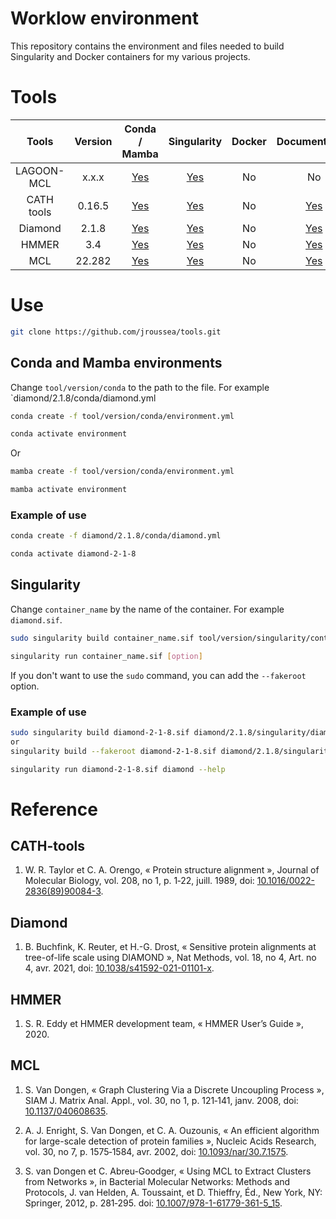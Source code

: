 # Worklow environment

This repository contains the environment and files needed to build Singularity and Docker containers for my various projects.

# Tools

| Tools         | Version       | Conda / Mamba | Singularity | Docker | Documentation | References |
| :-----------: | :-----------: | :-----------: | :---------: | :----: | :-----------: | :--------: |
| LAGOON-MCL     | x.x.x         | [Yes](lagoon-mcl/x.x.x/conda/lagoon-mcl.yml) | [Yes](lagoon-mcl/x.x.x/singularity/lagoon-mcl.def) | No     | No            | No         |
| CATH tools    | 0.16.5        | [Yes](cath-tools/0.16.5/conda/cath-tools.yml) | [Yes](cath-tools/0.16.5/singularity/cath-tools.def) | No     | [Yes](https://cath-tools.readthedocs.io/en/latest/) | [Yes](#cath-tools) |
| Diamond       | 2.1.8         | [Yes](diamond/2.1.8/conda/diamond.yml) | [Yes](diamond/2.1.8/singularity/diamond.def) | No     | [Yes](https://github.com/bbuchfink/diamond/wiki) | [Yes](#diamond) |                
| HMMER         | 3.4           | [Yes](hmmer/3.4/conda/hmmer.yml) | [Yes](hmmer/3.4/singularity/hmmer.def) | No     | [Yes](http://eddylab.org/software/hmmer/Userguide.pdf) | [Yes](#hmmer) |
| MCL           | 22.282        | [Yes](mcl/22.282/conda/mcl.yml) | [Yes](mcl/22.282/singularity/mcl.def) | No     | [Yes](https://micans.org/mcl/) | [Yes](#mcl) |

# Use

```bash
git clone https://github.com/jroussea/tools.git
```

## Conda and Mamba environments

Change `tool/version/conda` to the path to the file. For example `diamond/2.1.8/conda/diamond.yml

```bash
conda create -f tool/version/conda/environment.yml

conda activate environment
```

Or

```bash
mamba create -f tool/version/conda/environment.yml

mamba activate environment
```

### Example of use

```bash
conda create -f diamond/2.1.8/conda/diamond.yml

conda activate diamond-2-1-8
```

## Singularity 

Change `container_name` by the name of the container. For example `diamond.sif`.

```bash
sudo singularity build container_name.sif tool/version/singularity/container_name.def

singularity run container_name.sif [option]
```

If you don't want to use the `sudo` command, you can add the `--fakeroot` option.

### Example of use

```bash
sudo singularity build diamond-2-1-8.sif diamond/2.1.8/singularity/diamond.def
or
singularity build --fakeroot diamond-2-1-8.sif diamond/2.1.8/singularity/diamond.def

singularity run diamond-2-1-8.sif diamond --help
```

# Reference

## CATH-tools

1. W. R. Taylor et C. A. Orengo, « Protein structure alignment », Journal of Molecular Biology, vol. 208, no 1, p. 1‑22, juill. 1989, doi: [10.1016/0022-2836(89)90084-3](https://doi.org/10.1016/0022-2836(89)90084-3).

## Diamond

1. B. Buchfink, K. Reuter, et H.-G. Drost, « Sensitive protein alignments at tree-of-life scale using DIAMOND », Nat Methods, vol. 18, no 4, Art. no 4, avr. 2021, doi: [10.1038/s41592-021-01101-x](https://doi.org/10.1038/s41592-021-01101-x).

## HMMER

1. S. R. Eddy et HMMER development team, « HMMER User’s Guide », 2020.

## MCL

1. S. Van Dongen, « Graph Clustering Via a Discrete Uncoupling Process », SIAM J. Matrix Anal. Appl., vol. 30, no 1, p. 121‑141, janv. 2008, doi: [10.1137/040608635](https://doi.org/10.1137/040608635).

2. A. J. Enright, S. Van Dongen, et C. A. Ouzounis, « An efficient algorithm for large-scale detection of protein families », Nucleic Acids Research, vol. 30, no 7, p. 1575‑1584, avr. 2002, doi: [10.1093/nar/30.7.1575](https://doi.org/10.1093/nar/30.7.1575).

3.	S. van Dongen et C. Abreu-Goodger, « Using MCL to Extract Clusters from Networks », in Bacterial Molecular Networks: Methods and Protocols, J. van Helden, A. Toussaint, et D. Thieffry, Éd., New York, NY: Springer, 2012, p. 281‑295. doi: [10.1007/978-1-61779-361-5_15](https://doi.org/10.1007/978-1-61779-361-5_15).